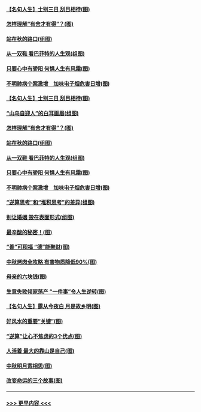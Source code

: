 #### [【名句人生】士别三日 刮目相待(图)](../pages/p8/906988.md?t=09150755) 
#### [怎样理解“有舍才有得”？(图)](../pages/p8/906872.md?t=09150755) 
#### [站在秋的路口(组图)](../pages/p8/906914.md?t=09150755) 
#### [从一双鞋 看巴菲特的人生观(组图)](../pages/p8/907311.md?t=09150755) 
#### [只要心中有骄阳 何惧人生有风霜(图)](../pages/p8/907320.md?t=09150755) 
#### [不明肺病个案激增　加味电子烟危害日增(图)](../pages/p8/907307.md?t=09150755) 
#### [【名句人生】士别三日 刮目相待(图)](../pages/p8/906988.md?t=09150755) 
#### [“山鸟自迎人”的白耳画眉(组图)](../pages/p8/907332.md?t=09150755) 
#### [怎样理解“有舍才有得”？(图)](../pages/p8/906872.md?t=09150755) 
#### [站在秋的路口(组图)](../pages/p8/906914.md?t=09150755) 
#### [从一双鞋 看巴菲特的人生观(组图)](../pages/p8/907311.md?t=09150755) 
#### [只要心中有骄阳 何惧人生有风霜(图)](../pages/p8/907320.md?t=09150755) 
#### [不明肺病个案激增　加味电子烟危害日增(图)](../pages/p8/907307.md?t=09150755) 
#### [“逆算思考”和“堆积思考”的差异(组图)](../pages/p8/907229.md?t=09150755) 
#### [别让婚姻 毁在表面形式(组图)](../pages/p8/907118.md?t=09150755) 
#### [最辛酸的秘密！(图)](../pages/p8/906327.md?t=09150755) 
#### [“善”可积福 “德”能聚财(图)](../pages/p8/906906.md?t=09150755) 
#### [中秋烤肉全攻略 有害物质降低90%(图)](../pages/p8/907227.md?t=09150755) 
#### [母亲的六块钱(图)](../pages/p8/907107.md?t=09150755) 
#### [生意失败倾家荡产 “一件事”令人生逆转(图)](../pages/p8/907101.md?t=09150755) 
#### [【名句人生】露从今夜白 月是故乡明(图)](../pages/p8/906558.md?t=09150755) 
#### [好风水的重要“关键”(图)](../pages/p8/907087.md?t=09150755) 
#### [“逆算”让心不焦虑的3个优点(图)](../pages/p8/907070.md?t=09150755) 
#### [人活着 最大的靠山是自己(图)](../pages/p8/906329.md?t=09150755) 
#### [中秋明月寄相思(图)](../pages/p8/906932.md?t=09150755) 
#### [改变命运的三个故事(图)](../pages/p8/906257.md?t=09150755) 

----
#### [ >>> 更早内容 <<< ](../indexes/p8-earlier.md)
